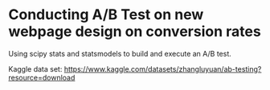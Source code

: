 # Conducting A/B Test on new webpage design on conversion rates
Using scipy stats and statsmodels to build and execute an A/B test.

Kaggle data set: https://www.kaggle.com/datasets/zhangluyuan/ab-testing?resource=download

